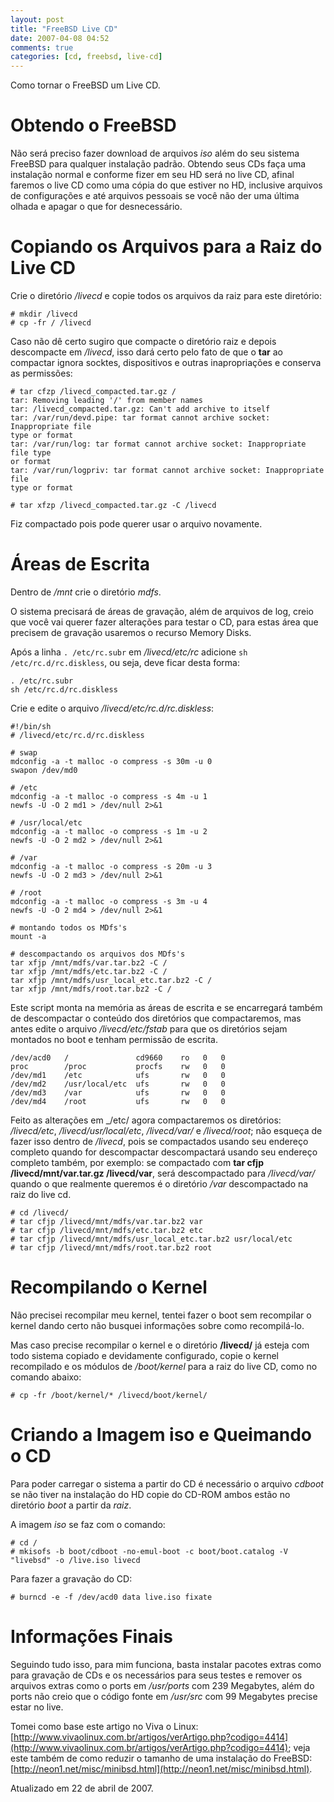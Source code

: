 ```yaml
---
layout: post
title: "FreeBSD Live CD"
date: 2007-04-08 04:52
comments: true
categories: [cd, freebsd, live-cd]
---
```


Como tornar o FreeBSD um Live CD.

# Obtendo o FreeBSD

Não será preciso fazer download de arquivos _iso_ além do seu sistema FreeBSD para qualquer instalação padrão. Obtendo seus CDs faça uma instalação normal e conforme fizer em seu HD será no live CD,  afinal faremos o live CD como uma cópia do que estiver no HD, inclusive arquivos de configurações e até arquivos pessoais se você não der uma última olhada e apagar o que for desnecessário.

# Copiando os Arquivos para a Raiz do Live CD

Crie o diretório _/livecd_ e copie todos os arquivos da raiz para este diretório:

    # mkdir /livecd
    # cp -fr / /livecd

Caso não dê certo sugiro que compacte o diretório raiz e depois descompacte em _/livecd_, isso dará certo pelo fato de que o **tar** ao compactar ignora socktes, dispositivos e outras inapropriações e conserva as permissões:

    # tar cfzp /livecd_compacted.tar.gz /
    tar: Removing leading '/' from member names
    tar: /livecd_compacted.tar.gz: Can't add archive to itself
    tar: /var/run/devd.pipe: tar format cannot archive socket: Inappropriate file
    type or format
    tar: /var/run/log: tar format cannot archive socket: Inappropriate file type
    or format
    tar: /var/run/logpriv: tar format cannot archive socket: Inappropriate file
    type or format

    # tar xfzp /livecd_compacted.tar.gz -C /livecd

Fiz compactado pois pode querer usar o arquivo novamente.

# Áreas de Escrita

Dentro de _/mnt_ crie o diretório _mdfs_.

O sistema precisará de áreas de gravação, além de arquivos de log, creio que você vai querer fazer alterações para testar o CD, para estas área que precisem de gravação usaremos o recurso Memory Disks.

Após a linha ``. /etc/rc.subr`` em _/livecd/etc/rc_ adicione ``sh /etc/rc.d/rc.diskless``, ou seja, deve ficar desta forma:

    . /etc/rc.subr
    sh /etc/rc.d/rc.diskless

Crie e edite o arquivo _/livecd/etc/rc.d/rc.diskless_:

    #!/bin/sh
    # /livecd/etc/rc.d/rc.diskless

    # swap
    mdconfig -a -t malloc -o compress -s 30m -u 0
    swapon /dev/md0

    # /etc
    mdconfig -a -t malloc -o compress -s 4m -u 1
    newfs -U -O 2 md1 > /dev/null 2>&1

    # /usr/local/etc
    mdconfig -a -t malloc -o compress -s 1m -u 2
    newfs -U -O 2 md2 > /dev/null 2>&1

    # /var
    mdconfig -a -t malloc -o compress -s 20m -u 3
    newfs -U -O 2 md3 > /dev/null 2>&1

    # /root
    mdconfig -a -t malloc -o compress -s 3m -u 4
    newfs -U -O 2 md4 > /dev/null 2>&1

    # montando todos os MDfs's
    mount -a

    # descompactando os arquivos dos MDfs's
    tar xfjp /mnt/mdfs/var.tar.bz2 -C /
    tar xfjp /mnt/mdfs/etc.tar.bz2 -C /
    tar xfjp /mnt/mdfs/usr_local_etc.tar.bz2 -C /
    tar xfjp /mnt/mdfs/root.tar.bz2 -C /

Este script monta na memória as áreas de escrita e se encarregará também de descompactar o conteúdo dos diretórios que compactaremos, mas antes edite o arquivo _/livecd/etc/fstab_ para que os diretórios sejam montados no boot e tenham permissão de escrita.

    /dev/acd0   /               cd9660    ro   0   0
    proc        /proc           procfs    rw   0   0
    /dev/md1    /etc            ufs       rw   0   0
    /dev/md2    /usr/local/etc  ufs       rw   0   0
    /dev/md3    /var            ufs       rw   0   0
    /dev/md4    /root           ufs       rw   0   0
    
Feito as alterações em _/etc/</span> agora compactaremos os diretórios: _/livecd/etc_, _/livecd/usr/local/etc_, _/livecd/var/_ e _/livecd/root_; não esqueça de fazer isso dentro de _/livecd_, pois se compactados usando seu endereço completo quando for descompactar descompactará usando seu endereço completo também, por exemplo: se compactado com **tar cfjp /livecd/mnt/var.tar.gz /livecd/var**, será descompactado para _/livecd/var/_ quando o que realmente queremos é o diretório _/var_ descompactado na raiz do live cd.

    # cd /livecd/
    # tar cfjp /livecd/mnt/mdfs/var.tar.bz2 var
    # tar cfjp /livecd/mnt/mdfs/etc.tar.bz2 etc
    # tar cfjp /livecd/mnt/mdfs/usr_local_etc.tar.bz2 usr/local/etc
    # tar cfjp /livecd/mnt/mdfs/root.tar.bz2 root

# Recompilando o Kernel

Não precisei recompilar meu kernel, tentei fazer o boot sem recompilar o kernel dando certo não busquei informações sobre como recompilá-lo.

Mas caso precise recompilar o kernel e o diretório **/livecd/** já esteja com todo sistema copiado e devidamente configurado, copie o kernel recompilado e os módulos de _/boot/kernel_ para a raiz do live CD, como no comando abaixo:

    # cp -fr /boot/kernel/* /livecd/boot/kernel/

# Criando a Imagem iso e Queimando o CD

Para poder carregar o sistema a partir do CD é necessário o arquivo _cdboot_ se não tiver na instalação do HD copie do CD-ROM ambos estão no diretório _boot_ a partir da _raiz_.

A imagem _iso_ se faz com o comando:

    # cd /
    # mkisofs -b boot/cdboot -no-emul-boot -c boot/boot.catalog -V "livebsd" -o /live.iso livecd

Para fazer a gravação do CD:

    # burncd -e -f /dev/acd0 data live.iso fixate

# Informações Finais

Seguindo tudo isso, para mim funciona, basta instalar pacotes extras como para gravação de CDs e os necessários para seus testes e remover os arquivos extras como o ports em _/usr/ports_ com 239 Megabytes, além do ports não creio que o código fonte em _/usr/src_ com 99 Megabytes precise estar no live.

Tomei como base este artigo no Viva o Linux: [http://www.vivaolinux.com.br/artigos/verArtigo.php?codigo=4414](http://www.vivaolinux.com.br/artigos/verArtigo.php?codigo=4414); veja este também de como reduzir o tamanho de uma instalação do FreeBSD: [http://neon1.net/misc/minibsd.html](http://neon1.net/misc/minibsd.html).

Atualizado em 22 de abril de 2007.
